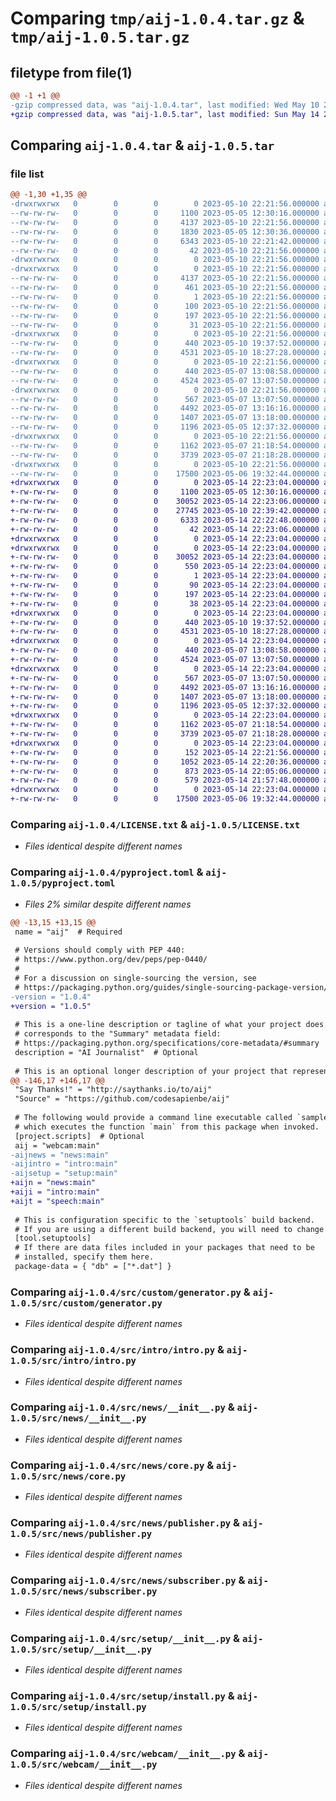 # Comparing `tmp/aij-1.0.4.tar.gz` & `tmp/aij-1.0.5.tar.gz`

## filetype from file(1)

```diff
@@ -1 +1 @@
-gzip compressed data, was "aij-1.0.4.tar", last modified: Wed May 10 22:21:55 2023, max compression
+gzip compressed data, was "aij-1.0.5.tar", last modified: Sun May 14 22:23:05 2023, max compression
```

## Comparing `aij-1.0.4.tar` & `aij-1.0.5.tar`

### file list

```diff
@@ -1,30 +1,35 @@
-drwxrwxrwx   0        0        0        0 2023-05-10 22:21:56.000000 aij-1.0.4/
--rw-rw-rw-   0        0        0     1100 2023-05-05 12:30:16.000000 aij-1.0.4/LICENSE.txt
--rw-rw-rw-   0        0        0     4137 2023-05-10 22:21:56.000000 aij-1.0.4/PKG-INFO
--rw-rw-rw-   0        0        0     1830 2023-05-05 12:30:36.000000 aij-1.0.4/README.md
--rw-rw-rw-   0        0        0     6343 2023-05-10 22:21:42.000000 aij-1.0.4/pyproject.toml
--rw-rw-rw-   0        0        0       42 2023-05-10 22:21:56.000000 aij-1.0.4/setup.cfg
-drwxrwxrwx   0        0        0        0 2023-05-10 22:21:56.000000 aij-1.0.4/src/
-drwxrwxrwx   0        0        0        0 2023-05-10 22:21:56.000000 aij-1.0.4/src/aij.egg-info/
--rw-rw-rw-   0        0        0     4137 2023-05-10 22:21:56.000000 aij-1.0.4/src/aij.egg-info/PKG-INFO
--rw-rw-rw-   0        0        0      461 2023-05-10 22:21:56.000000 aij-1.0.4/src/aij.egg-info/SOURCES.txt
--rw-rw-rw-   0        0        0        1 2023-05-10 22:21:56.000000 aij-1.0.4/src/aij.egg-info/dependency_links.txt
--rw-rw-rw-   0        0        0      100 2023-05-10 22:21:56.000000 aij-1.0.4/src/aij.egg-info/entry_points.txt
--rw-rw-rw-   0        0        0      197 2023-05-10 22:21:56.000000 aij-1.0.4/src/aij.egg-info/requires.txt
--rw-rw-rw-   0        0        0       31 2023-05-10 22:21:56.000000 aij-1.0.4/src/aij.egg-info/top_level.txt
-drwxrwxrwx   0        0        0        0 2023-05-10 22:21:56.000000 aij-1.0.4/src/custom/
--rw-rw-rw-   0        0        0      440 2023-05-10 19:37:52.000000 aij-1.0.4/src/custom/__init__.py
--rw-rw-rw-   0        0        0     4531 2023-05-10 18:27:28.000000 aij-1.0.4/src/custom/generator.py
-drwxrwxrwx   0        0        0        0 2023-05-10 22:21:56.000000 aij-1.0.4/src/intro/
--rw-rw-rw-   0        0        0      440 2023-05-07 13:08:58.000000 aij-1.0.4/src/intro/__init__.py
--rw-rw-rw-   0        0        0     4524 2023-05-07 13:07:50.000000 aij-1.0.4/src/intro/intro.py
-drwxrwxrwx   0        0        0        0 2023-05-10 22:21:56.000000 aij-1.0.4/src/news/
--rw-rw-rw-   0        0        0      567 2023-05-07 13:07:50.000000 aij-1.0.4/src/news/__init__.py
--rw-rw-rw-   0        0        0     4492 2023-05-07 13:16:16.000000 aij-1.0.4/src/news/core.py
--rw-rw-rw-   0        0        0     1407 2023-05-07 13:18:00.000000 aij-1.0.4/src/news/publisher.py
--rw-rw-rw-   0        0        0     1196 2023-05-05 12:37:32.000000 aij-1.0.4/src/news/subscriber.py
-drwxrwxrwx   0        0        0        0 2023-05-10 22:21:56.000000 aij-1.0.4/src/setup/
--rw-rw-rw-   0        0        0     1162 2023-05-07 21:18:54.000000 aij-1.0.4/src/setup/__init__.py
--rw-rw-rw-   0        0        0     3739 2023-05-07 21:18:28.000000 aij-1.0.4/src/setup/install.py
-drwxrwxrwx   0        0        0        0 2023-05-10 22:21:56.000000 aij-1.0.4/src/webcam/
--rw-rw-rw-   0        0        0    17500 2023-05-06 19:32:44.000000 aij-1.0.4/src/webcam/__init__.py
+drwxrwxrwx   0        0        0        0 2023-05-14 22:23:04.000000 aij-1.0.5/
+-rw-rw-rw-   0        0        0     1100 2023-05-05 12:30:16.000000 aij-1.0.5/LICENSE.txt
+-rw-rw-rw-   0        0        0    30052 2023-05-14 22:23:06.000000 aij-1.0.5/PKG-INFO
+-rw-rw-rw-   0        0        0    27745 2023-05-10 22:39:42.000000 aij-1.0.5/README.md
+-rw-rw-rw-   0        0        0     6333 2023-05-14 22:22:48.000000 aij-1.0.5/pyproject.toml
+-rw-rw-rw-   0        0        0       42 2023-05-14 22:23:06.000000 aij-1.0.5/setup.cfg
+drwxrwxrwx   0        0        0        0 2023-05-14 22:23:04.000000 aij-1.0.5/src/
+drwxrwxrwx   0        0        0        0 2023-05-14 22:23:04.000000 aij-1.0.5/src/aij.egg-info/
+-rw-rw-rw-   0        0        0    30052 2023-05-14 22:23:04.000000 aij-1.0.5/src/aij.egg-info/PKG-INFO
+-rw-rw-rw-   0        0        0      550 2023-05-14 22:23:04.000000 aij-1.0.5/src/aij.egg-info/SOURCES.txt
+-rw-rw-rw-   0        0        0        1 2023-05-14 22:23:04.000000 aij-1.0.5/src/aij.egg-info/dependency_links.txt
+-rw-rw-rw-   0        0        0       90 2023-05-14 22:23:04.000000 aij-1.0.5/src/aij.egg-info/entry_points.txt
+-rw-rw-rw-   0        0        0      197 2023-05-14 22:23:04.000000 aij-1.0.5/src/aij.egg-info/requires.txt
+-rw-rw-rw-   0        0        0       38 2023-05-14 22:23:04.000000 aij-1.0.5/src/aij.egg-info/top_level.txt
+drwxrwxrwx   0        0        0        0 2023-05-14 22:23:04.000000 aij-1.0.5/src/custom/
+-rw-rw-rw-   0        0        0      440 2023-05-10 19:37:52.000000 aij-1.0.5/src/custom/__init__.py
+-rw-rw-rw-   0        0        0     4531 2023-05-10 18:27:28.000000 aij-1.0.5/src/custom/generator.py
+drwxrwxrwx   0        0        0        0 2023-05-14 22:23:04.000000 aij-1.0.5/src/intro/
+-rw-rw-rw-   0        0        0      440 2023-05-07 13:08:58.000000 aij-1.0.5/src/intro/__init__.py
+-rw-rw-rw-   0        0        0     4524 2023-05-07 13:07:50.000000 aij-1.0.5/src/intro/intro.py
+drwxrwxrwx   0        0        0        0 2023-05-14 22:23:04.000000 aij-1.0.5/src/news/
+-rw-rw-rw-   0        0        0      567 2023-05-07 13:07:50.000000 aij-1.0.5/src/news/__init__.py
+-rw-rw-rw-   0        0        0     4492 2023-05-07 13:16:16.000000 aij-1.0.5/src/news/core.py
+-rw-rw-rw-   0        0        0     1407 2023-05-07 13:18:00.000000 aij-1.0.5/src/news/publisher.py
+-rw-rw-rw-   0        0        0     1196 2023-05-05 12:37:32.000000 aij-1.0.5/src/news/subscriber.py
+drwxrwxrwx   0        0        0        0 2023-05-14 22:23:04.000000 aij-1.0.5/src/setup/
+-rw-rw-rw-   0        0        0     1162 2023-05-07 21:18:54.000000 aij-1.0.5/src/setup/__init__.py
+-rw-rw-rw-   0        0        0     3739 2023-05-07 21:18:28.000000 aij-1.0.5/src/setup/install.py
+drwxrwxrwx   0        0        0        0 2023-05-14 22:23:04.000000 aij-1.0.5/src/speech/
+-rw-rw-rw-   0        0        0      152 2023-05-14 22:21:56.000000 aij-1.0.5/src/speech/__init__.py
+-rw-rw-rw-   0        0        0     1052 2023-05-14 22:20:36.000000 aij-1.0.5/src/speech/talk.py
+-rw-rw-rw-   0        0        0      873 2023-05-14 22:05:06.000000 aij-1.0.5/src/speech/whisperx.py
+-rw-rw-rw-   0        0        0      579 2023-05-14 21:57:48.000000 aij-1.0.5/src/speech/whisperxx.py
+drwxrwxrwx   0        0        0        0 2023-05-14 22:23:04.000000 aij-1.0.5/src/webcam/
+-rw-rw-rw-   0        0        0    17500 2023-05-06 19:32:44.000000 aij-1.0.5/src/webcam/__init__.py
```

### Comparing `aij-1.0.4/LICENSE.txt` & `aij-1.0.5/LICENSE.txt`

 * *Files identical despite different names*

### Comparing `aij-1.0.4/pyproject.toml` & `aij-1.0.5/pyproject.toml`

 * *Files 2% similar despite different names*

```diff
@@ -13,15 +13,15 @@
 name = "aij"  # Required
 
 # Versions should comply with PEP 440:
 # https://www.python.org/dev/peps/pep-0440/
 #
 # For a discussion on single-sourcing the version, see
 # https://packaging.python.org/guides/single-sourcing-package-version/
-version = "1.0.4"
+version = "1.0.5"
 
 # This is a one-line description or tagline of what your project does. This
 # corresponds to the "Summary" metadata field:
 # https://packaging.python.org/specifications/core-metadata/#summary
 description = "AI Journalist"  # Optional
 
 # This is an optional longer description of your project that represents
@@ -146,17 +146,17 @@
 "Say Thanks!" = "http://saythanks.io/to/aij"
 "Source" = "https://github.com/codesapienbe/aij"
 
 # The following would provide a command line executable called `sample`
 # which executes the function `main` from this package when invoked.
 [project.scripts]  # Optional
 aij = "webcam:main"
-aijnews = "news:main"
-aijintro = "intro:main"
-aijsetup = "setup:main"
+aijn = "news:main"
+aiji = "intro:main"
+aijt = "speech:main"
 
 # This is configuration specific to the `setuptools` build backend.
 # If you are using a different build backend, you will need to change this.
 [tool.setuptools]
 # If there are data files included in your packages that need to be
 # installed, specify them here.
 package-data = { "db" = ["*.dat"] }
```

### Comparing `aij-1.0.4/src/custom/generator.py` & `aij-1.0.5/src/custom/generator.py`

 * *Files identical despite different names*

### Comparing `aij-1.0.4/src/intro/intro.py` & `aij-1.0.5/src/intro/intro.py`

 * *Files identical despite different names*

### Comparing `aij-1.0.4/src/news/__init__.py` & `aij-1.0.5/src/news/__init__.py`

 * *Files identical despite different names*

### Comparing `aij-1.0.4/src/news/core.py` & `aij-1.0.5/src/news/core.py`

 * *Files identical despite different names*

### Comparing `aij-1.0.4/src/news/publisher.py` & `aij-1.0.5/src/news/publisher.py`

 * *Files identical despite different names*

### Comparing `aij-1.0.4/src/news/subscriber.py` & `aij-1.0.5/src/news/subscriber.py`

 * *Files identical despite different names*

### Comparing `aij-1.0.4/src/setup/__init__.py` & `aij-1.0.5/src/setup/__init__.py`

 * *Files identical despite different names*

### Comparing `aij-1.0.4/src/setup/install.py` & `aij-1.0.5/src/setup/install.py`

 * *Files identical despite different names*

### Comparing `aij-1.0.4/src/webcam/__init__.py` & `aij-1.0.5/src/webcam/__init__.py`

 * *Files identical despite different names*


